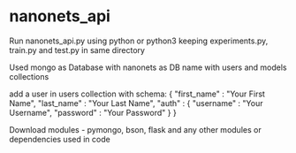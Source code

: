 # nanonets_api

Run nanonets_api.py using python or python3 keeping experiments.py, train.py and test.py in same directory

Used mongo as Database with nanonets as DB name with users and models collections

add a user in users collection with schema:
{
  "first_name" : "Your First Name",
	"last_name" : "Your Last Name",
	"auth" : {
		"username" : "Your Username",
		"password" : "Your Password"
	}
}

Download modules - pymongo, bson, flask and any other modules or dependencies used in code
